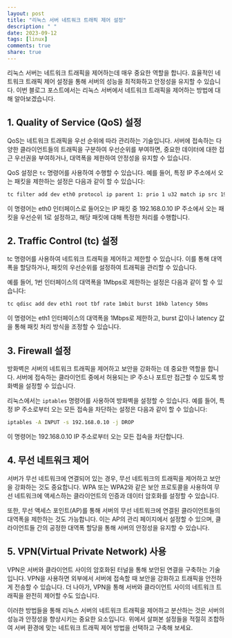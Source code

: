 ```yaml
---
layout: post
title: "리눅스 서버 네트워크 트래픽 제어 설정"
description: " "
date: 2023-09-12
tags: [linux]
comments: true
share: true
---
```


리눅스 서버는 네트워크 트래픽을 제어하는데 매우 중요한 역할을 합니다. 효율적인 네트워크 트래픽 제어 설정을 통해 서버의 성능을 최적화하고 안정성을 유지할 수 있습니다. 이번 블로그 포스트에서는 리눅스 서버에서 네트워크 트래픽을 제어하는 방법에 대해 알아보겠습니다.

## 1. **Quality of Service (QoS) 설정**

QoS는 네트워크 트래픽을 우선 순위에 따라 관리하는 기술입니다. 서버에 접속하는 다양한 클라이언트들의 트래픽을 구분하여 우선순위를 부여하면, 중요한 데이터에 대한 접근 우선권을 부여하거나, 대역폭을 제한하여 안정성을 유지할 수 있습니다.

QoS 설정은 `tc` 명령어를 사용하여 수행할 수 있습니다. 예를 들어, 특정 IP 주소에서 오는 패킷을 제한하는 설정은 다음과 같이 할 수 있습니다:

```bash
tc filter add dev eth0 protocol ip parent 1: prio 1 u32 match ip src 192.168.0.10 flowid 1:1
```

이 명령어는 eth0 인터페이스로 들어오는 IP 패킷 중 192.168.0.10 IP 주소에서 오는 패킷을 우선순위 1로 설정하고, 해당 패킷에 대해 특정한 처리를 수행합니다.

## 2. **Traffic Control (tc) 설정**

tc 명령어를 사용하여 네트워크 트래픽을 제어하고 제한할 수 있습니다. 이를 통해 대역폭을 할당하거나, 패킷의 우선순위를 설정하여 트래픽을 관리할 수 있습니다.

예를 들어, 1번 인터페이스의 대역폭을 1Mbps로 제한하는 설정은 다음과 같이 할 수 있습니다:

```bash
tc qdisc add dev eth1 root tbf rate 1mbit burst 10kb latency 50ms
```

이 명령어는 eth1 인터페이스의 대역폭을 1Mbps로 제한하고, burst 값이나 latency 값을 통해 패킷 처리 방식을 조정할 수 있습니다.

## 3. **Firewall 설정**

방화벽은 서버의 네트워크 트래픽을 제어하고 보안을 강화하는 데 중요한 역할을 합니다. 서버에 접속하는 클라이언트 중에서 허용되는 IP 주소나 포트만 접근할 수 있도록 방화벽을 설정할 수 있습니다.

리눅스에서는 `iptables` 명령어를 사용하여 방화벽을 설정할 수 있습니다. 예를 들어, 특정 IP 주소로부터 오는 모든 접속을 차단하는 설정은 다음과 같이 할 수 있습니다:

```bash
iptables -A INPUT -s 192.168.0.10 -j DROP
```

이 명령어는 192.168.0.10 IP 주소로부터 오는 모든 접속을 차단합니다.

## 4. **무선 네트워크 제어**

서버가 무선 네트워크에 연결되어 있는 경우, 무선 네트워크의 트래픽을 제어하고 보안을 강화하는 것도 중요합니다. WPA 또는 WPA2와 같은 보안 프로토콜을 사용하여 무선 네트워크에 액세스하는 클라이언트의 인증과 데이터 암호화를 설정할 수 있습니다.

또한, 무선 액세스 포인트(AP)를 통해 서버의 무선 네트워크에 연결된 클라이언트들의 대역폭을 제한하는 것도 가능합니다. 이는 AP의 관리 페이지에서 설정할 수 있으며, 클라이언트들 간의 공정한 대역폭 할당을 통해 서버의 안정성을 유지할 수 있습니다.

## 5. **VPN(Virtual Private Network) 사용**

VPN은 서버와 클라이언트 사이의 암호화된 터널을 통해 보안된 연결을 구축하는 기술입니다. VPN을 사용하면 외부에서 서버에 접속할 때 보안을 강화하고 트래픽을 안전하게 전송할 수 있습니다. 더 나아가, VPN을 통해 서버와 클라이언트 사이의 네트워크 트래픽을 완전히 제어할 수도 있습니다.

이러한 방법들을 통해 리눅스 서버의 네트워크 트래픽을 제어하고 분산하는 것은 서버의 성능과 안정성을 향상시키는 중요한 요소입니다. 위에서 살펴본 설정들을 적절히 조합하여 서버 환경에 맞는 네트워크 트래픽 제어 방법을 선택하고 구축해 보세요.